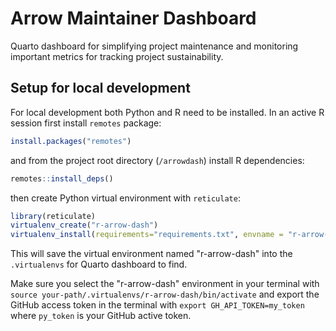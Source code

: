 # Arrow Maintainer Dashboard

Quarto dashboard for simplifying project maintenance and monitoring
important metrics for tracking project sustainability.

## Setup for local development

For local development both Python and R need to be installed.
In an active R session first install `remotes` package:

```r
install.packages("remotes")
```

and from the project root directory (`/arrowdash`) install R
dependencies:

```r
remotes::install_deps()
```

then create Python virtual environment with ``reticulate``:

```r
library(reticulate)
virtualenv_create("r-arrow-dash")
virtualenv_install(requirements="requirements.txt", envname = "r-arrow-dash")
```

This will save the virtual environment named "r-arrow-dash" into the
`.virtualenvs` for Quarto dashboard to find.

Make sure you select the "r-arrow-dash" environment in your terminal with
`source your-path/.virtualenvs/r-arrow-dash/bin/activate`
and export the GitHub access token in the terminal with
`export GH_API_TOKEN=my_token` where `py_token` is your GitHub active token.